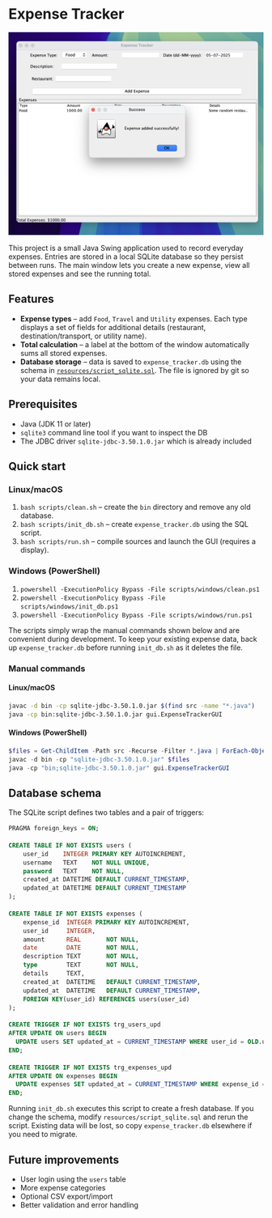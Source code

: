 # Expense Tracker

![Application screenshot](temp/Screenshot.png)

This project is a small Java Swing application used to record everyday expenses. Entries are stored in a local SQLite database so they persist between runs. The main window lets you create a new expense, view all stored expenses and see the running total.

## Features

* **Expense types** – add `Food`, `Travel` and `Utility` expenses. Each type displays a set of fields for additional details (restaurant, destination/transport, or utility name).
* **Total calculation** – a label at the bottom of the window automatically sums all stored expenses.
* **Database storage** – data is saved to `expense_tracker.db` using the schema in [`resources/script_sqlite.sql`](resources/script_sqlite.sql). The file is ignored by git so your data remains local.

## Prerequisites

* Java (JDK 11 or later)
* `sqlite3` command line tool if you want to inspect the DB
* The JDBC driver `sqlite-jdbc-3.50.1.0.jar` which is already included

## Quick start

### Linux/macOS
1. `bash scripts/clean.sh` – create the `bin` directory and remove any old database.
2. `bash scripts/init_db.sh` – create `expense_tracker.db` using the SQL script.
3. `bash scripts/run.sh` – compile sources and launch the GUI (requires a display).

### Windows (PowerShell)
1. `powershell -ExecutionPolicy Bypass -File scripts/windows/clean.ps1`
2. `powershell -ExecutionPolicy Bypass -File scripts/windows/init_db.ps1`
3. `powershell -ExecutionPolicy Bypass -File scripts/windows/run.ps1`

The scripts simply wrap the manual commands shown below and are convenient during development. To keep your existing expense data, back up `expense_tracker.db` before running `init_db.sh` as it deletes the file.

### Manual commands

#### Linux/macOS
```bash
javac -d bin -cp sqlite-jdbc-3.50.1.0.jar $(find src -name "*.java")
java -cp bin:sqlite-jdbc-3.50.1.0.jar gui.ExpenseTrackerGUI
```

#### Windows (PowerShell)
```powershell
$files = Get-ChildItem -Path src -Recurse -Filter *.java | ForEach-Object { $_.FullName }
javac -d bin -cp "sqlite-jdbc-3.50.1.0.jar" $files
java -cp "bin;sqlite-jdbc-3.50.1.0.jar" gui.ExpenseTrackerGUI
```

## Database schema

The SQLite script defines two tables and a pair of triggers:

```sql
PRAGMA foreign_keys = ON;

CREATE TABLE IF NOT EXISTS users (
    user_id    INTEGER PRIMARY KEY AUTOINCREMENT,
    username   TEXT    NOT NULL UNIQUE,
    password   TEXT    NOT NULL,
    created_at DATETIME DEFAULT CURRENT_TIMESTAMP,
    updated_at DATETIME DEFAULT CURRENT_TIMESTAMP
);

CREATE TABLE IF NOT EXISTS expenses (
    expense_id  INTEGER PRIMARY KEY AUTOINCREMENT,
    user_id     INTEGER,
    amount      REAL       NOT NULL,
    date        DATE       NOT NULL,
    description TEXT       NOT NULL,
    type        TEXT       NOT NULL,
    details     TEXT,
    created_at  DATETIME   DEFAULT CURRENT_TIMESTAMP,
    updated_at  DATETIME   DEFAULT CURRENT_TIMESTAMP,
    FOREIGN KEY(user_id) REFERENCES users(user_id)
);

CREATE TRIGGER IF NOT EXISTS trg_users_upd
AFTER UPDATE ON users BEGIN
  UPDATE users SET updated_at = CURRENT_TIMESTAMP WHERE user_id = OLD.user_id;
END;

CREATE TRIGGER IF NOT EXISTS trg_expenses_upd
AFTER UPDATE ON expenses BEGIN
  UPDATE expenses SET updated_at = CURRENT_TIMESTAMP WHERE expense_id = OLD.expense_id;
END;
```

Running `init_db.sh` executes this script to create a fresh database. If you change the schema, modify `resources/script_sqlite.sql` and rerun the script. Existing data will be lost, so copy `expense_tracker.db` elsewhere if you need to migrate.

## Future improvements

* User login using the `users` table
* More expense categories
* Optional CSV export/import
* Better validation and error handling

